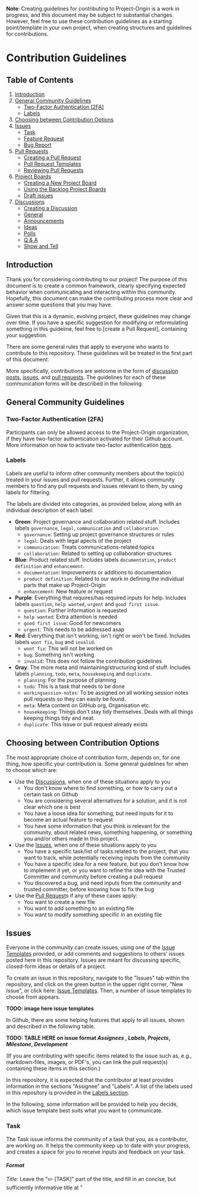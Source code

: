 **Note**: Creating guidelines for contributing to Project-Origin is a work in progress, and this document may be subject to substantial changes. However, feel free to use these contribution guidelines as a starting point/template in your own project, when creating structures and guidelines for contributions. 

# Contribution Guidelines

## Table of Contents

1. [Introduction](#introduction)
2. [General Community Guidelines](#general-community-guidelines)
    - [Two-Factor Authentication (2FA)](#two-factor-authentication-2fa)
    - [Labels](#labels) 
4. [Choosing between Contribution Options](#choosing-between-contribution-options)
5. [Issues](#issues)
    - [Task](#task)
    - [Feature Request](#feature-request)
    - [Bug Report](#bug-report)
6. [Pull Requests](#pull-requests)
    - [Creating a Pull Request](#creating-a-pull-request)
    - [Pull Request Templates](#pull-request-templates)
    - [Reviewing Pull Requests](#reviewing-pull-requests)
7. [Project Boards](#project-boards)
    - [Creating a New Project Board](#creating-a-new-project-board)
    - [Using the Backlog Project Boards](#using-the-backlog-project-boards)
    - [Draft issues](#draft-issues)
8. [Discussions](#discussions)
    - [Creating a Discussion](#creating-a-discussion)
    - [General](#general)
    - [Announcements](#announcements)
    - [Ideas](#ideas)
    - [Polls](#polls)
    - [Q & A](#q--a)
    - [Show and Tell](#show-and-tell)


## Introduction

Thank you for considering contributing to our project! 
The purpose of this document is to create a common framework, clearly specifying expected behavior when communicating and interacting within this community. 
Hopefully, this document can make the contributing process more clear and answer some questions that you may have.


Given that this is a dynamic, evolving project, these guidelines may change over time. 
If you have a specific suggestion for modifying or reformulating something in this guideline, feel free to [create a Pull Request], containing your suggestion. 

There are some general rules that apply to everyone who wants to contribute to this repository. 
These guidelines will be treated in the first part of this document. 

More specifically, contributions are welcome in the form of [discussion posts](#discussions), [issues](#issues), and [pull requests](#pull-requests). 
The guidelines for each of these communication forms will be described in the following. 


## General Community Guidelines

### Two-Factor Authentication (2FA)
Participants can only be allowed access to the Project-Origin organization, if they have two-factor authentication activated for their Github account. More information on how to activate two-factor authentication [here](https://docs.github.com/en/authentication/securing-your-account-with-two-factor-authentication-2fa/configuring-two-factor-authentication).

### Labels
Labels are useful to inform other community members about the topic(s) treated in your issues and pull requests. Further, it allows community members to find any pull requests and issues relevant to them, by using labels for filtering. 

The labels are divided into categories, as provided below, along with an individual description of each label:

- **Green**: Project governance and collaboration related stuff. Includes labels `governance`, `legal`, `communication` and `collaboration`.
  - `governance`: Setting up project governance structures or rules
  - `legal`: Deals with legal apects of the project
  - `communication`: Treats communications-related topics
  - `collaboration`: Related to setting up collaboration structures
- **Blue**: Product related stuff. Includes labels `documentation`, `product definition` and `enhancement`. 
  - `documentation`: Improvements or additions to documentation
  - `product definition`: Related to our work in defining the individual parts that make up Project-Origin
  - `enhancement`: New feature or request
- **Purple**: Everything that requires/has required inputs for help. Includes labels `question`, `help wanted`, `urgent` and `good first issue`.
  - `question`: Further information is requested
  - `help wanted`: Extra attention is needed
  - `good first issue`: Good for newcomers
  - `urgent`: This needs to be addressed asap 
- **Red**: Everything that isn't working, isn't right or won't be fixed. Includes labels `wont fix`, `bug` and `invalid`.
  - `wont fix`: This will not be worked on
  - `bug`: Something isn't working
  - `invalid`: This does not follow the contribution guidelines
- **Gray**: The more meta and maintaining/structuring kind of stuff. Includes labels `planning`, `todo`, `meta`, `housekeeping` and `duplicate`.
  - `planning`: For the purpose of planning
  - `todo`: This is a task that needs to be done 
  - `workingsession-notes`: To be assigned on all working session notes pull requests so they can easily be found.
  - `meta`: Meta content on GitHub org, Organisation etc.
  - `housekeeping`: Things don't stay tidy themselves. Deals with all things keeping things tidy and neat.
  - `duplicate`: This issue or pull request already exists




## Choosing between Contribution Options
The most appropriate choice of contribution form, depends on, for one thing, how specific your contribution is. Some general guidelines for when to choose which are:

- Use the [Discussions], when one of these situations apply to you
  - You don't know where to find something, or how to carry out a certain task on Github
  - You are considering several alternatives for a solution, and it is not clear which one is best
  - You have a loose idea for something, but need inputs for it to become an actual feature to request
  - You have some information that you think is relevant for the community, about related news, something happening, or something you and/or others made in this project.
- Use the [Issues], when one of these situations apply to you
  - You have a specific task/list of tasks related to the project, that you want to track, while potentially receiving inputs from the community
  - You have a specific idea for a new feature, but you don't know how to implement it yet, or you want to refine the idea with the Trusted Committer and community before creating a pull request
  - You discovered a bug, and need inputs from the community and trusted committer, before knowing how to fix the bug
- Use the [Pull Request]s if any of these cases apply:
  - You want to create a new file
  - You want to add something to an existing file
  - You want to modify something specific in an existing file



## Issues 
Everyone in the community can create issues, using one of the [Issue Templates] provided, or add comments and suggestions to others' issues posted here in this repository. 
Issues are meant for discussing specific, closed-form ideas or details of a project. 

To create an issue in this repository, navigate to the "Issues" tab within the repository, and click on the green button in the upper right corner, "New Issue", or click here: [Issue Templates]. 
Then, a number of issue templates to choose from appears. 

**TODO: image here issue templates**

In Github, there are some helping features that apply to all issues, shown and described in the following table.

**TODO: TABLE HERE on issue format _Assignees_ , _Labels_, _Projects_, _Milestone_, _Development_**

(If you are contributing with specific items related to the issue such as, e.g., markdown-files, images, or PDF's, you can link the pull request(s) containing these items in this section.)

In this repository, it is expected that the contributor at least provides information in the sections "Assignee" and "Labels". A list of the labels used in this repository is provided in the [Labels section](#labels).

In the following, some information will be provided to help you decide, which issue template best suits what you want to communicate. 


### Task 
The Task issue informs the community of a task that you, as a contributor, are working on. 
It helps the community keep up to date with your progress, and creates a space for you to receive inputs and feedback on your task. 

#### _Format_

_Title_:
Leave the "✏️ [TASK]" part of the title, and fill in an concise, but sufficiently informative title at "<title>" to describe the task.

_Start Date_: 
When did/will you start working on this task? Fill in this field with the Day/Month/Year. 

_Description_:
Briefly describe the task you are working on in this field. 

_Motivation_:
Describe why this task needs to be done. Which value does the task provide to the project or community? 

_Definition of Done_:
Describe what needs to happen before the task can be considered done. Some examples on what to provide here is:

- Do you need specific inputs from someone/the community? 
- Does a certain number of steps need to be completed? 
- Are changes to certain access rights necessary? 

_Additional Information_:
Add something here, if you have some background information you want people to know, or if there are related issues or pull requests related to the task. 

  

### Feature Request
The Feature Request issue is used for specific ideas and improvement suggestions. 
Everyone from the community can provide inputs to the feature request.
In the spirit of Open Source and InnerSource the focus lies on you as a contributor in doing (most of) the work that you have requested yourself with the supervision and some guidance of the [Trusted Committer]s once there is enough agreement on the feature.

#### _Format_ 

_Title_: 
Leave the "💡 [REQUEST]" part of the title, and fill in a concise, but sufficiently informative title at "<title>" that describes the feature you want to implement. 

_Start Date_: 
When did/will you start working on this feature request? Fill in this field with the Day/Month/Year. 

_Implementation PR_: 
If you have started implementing something on Github, add the relevant pull request here.

_Reference issues_: 
If other issues in the repository are related to your feature request, you should link it here. 

_Summary_: 
Provide a brief explanation of what the feature you want to implement is about.

_Basic Example_: 
Fill in an example of a situation, where your feature will be useful.

_Drawbacks_: 
Fill in any negative impacts caused by your feature in this field. 

_Unresolved Questions_: 
If there are some elements related to your feature that are still unclear, you should describe those elements here. Additionally, you should add the label `help wanted` to your issue to let the community know that something needs inputs and/or processing. 



### Bug Report
A bug report is used to inform the community of an error or problem encountered in the project. It allows the community to discuss the problem, and find potential solutions. It is customary to directly offer your fix for the problem as a pull request for review to facilitate and speed up the solution of the problem. Even if not perfect, this can also advance the discussion by discussing it more specifically.

#### _Format_ 

_Title_: 
Leave the "🐞 [BUG]" part of the title, and fill in a concise line describing the bug at "<title>".

_To Reproduce_:
Write down a step-by-step walkthrough of how you found/encountered the error, including a description of the error, in the last step.

_Expected Behavior_:
Describe what you expected to happen instead of the error you encountered.

_Screenshots_: 
If applicable, you can add screenshots of the error encountered here. 

_Desktop_: 
In this field, you should write down your computers operating system (e.g., iOS, Windows), the browser you used (e.g., Safari, Edge) and the version of your operating system and browser. If the bug does not involve access through a browser, you can state "not applicable" if there is none.

_Additional Context_:
Of there is any additional, relevant information about the bug you encountered, you can add it here. 
 

## Pull Requests
Everyone in the community can [create a Pull Request], or add reviews, comments, and suggestions to existing [Pull Request]s. 

### Creating a Pull Request
If you want to create a new file, or make changes to an existing file, you must create a pull request by either:

1. Navigating to a relevant location for your new file, and click on "Add file" and then "Create new file" in the drop-down menu. Give the file a title (remember to add ".md" if you want to create a Markdown file), and fill in the file with your content. 

**TODO: Add image create new file**

2. Navigating to the [Pull Request Templates] and find a relevant template for your pull request. This is relevant if you want to create 1. a Request for Comments ([RFC]), or 2. a [Meeting Minutes].

  i. Click on the pull request template you want to use
  ii. Click on the "Copy raw contents" symbol (The two overlapping squares)
  iii. Navigate to a relevant location for your file, click on "Add file" and then "Create new file" in the drop-down menu. 
  iv. Left-click in the new file and choose "paste" in the drop-down menu, or press ctrl+V to paste the template. 
  v. Fill in the template with your content 
 
3. Navigating to the location of the file you want to modify, click on the file, and then click on the "✏️" in the upper right corner of the file. 

**TODO: Add image**

#### Commit Message
The commit message must be filled with the following information: 

_Description of the change(s) made_ 
Briefly describe the changes you have made, whether it is a new file proposed, or additions/changes to an existing document. Try to capture the changes in a few short, concise sentences that are easy to grasp, but still describes the changes in a sufficiently specific way. 

_Reason for suggested change(s)_
Describe the problem that the changes mitigate, or the goal that the change helps achieve. 

_How did you implement the change(s)?_
If applicable, provide some information about your methods for creating the new file or changes. 

_Additional information_
Provide any other related and/or relevant information here. This could be some background information, or a related issue, pull request or discussion.

#### Commit Settings
You must always create a new branch for your pull request. 
Hence, when submitting it, select the setting "Create a new branch for this commit and start a pull request". When you create a separate branch, you isolate your work without affecting other branches in the repository.

Potentially edit the branch name, to help the rest of the community easily understand what the branch contains.

#### Best Practices
There are a number of best practices, which will help ensure that the path towards merging your contribution runs smoothly: 

-	Try to use very small and short pull requests that describe the change in an easy-to-grasp way, to increase the chance of quick merging times.
-	Unrelated people will try to understand what your pull request changes. Thus, providing meaningful and brief commit messages allows for meaningful, reasonably quick reviews
- It is expected that the contributor at least provides information in the sections "Assignee" and "Labels". A list of the labels used in this repository is provided [here](#labels)
- If you want someone specific to review your pull request, you can add them in the "Reviewers" section

### Pull Request Templates
This repository has a number of [Pull Request Templates] for documents with certain, often-used structures, to make it easier for participants to create these files. The templates will be described individually below. 

#### Request for Comments (RFC)
Requests for Comments (RFCs) can be submitted to this repository, to make bigger, more extensive change proposals. 
The RFC must contain the following information:

_Title_:
Leave the "📬 [RFC]000" part of the title, and fill in a title at "<title>" that encompasses the suggestion provided in the RFC. The number "000" illustrates the status of the RFC, and means that it has the status "draft". The RFC will change status over time, as it is treated by the community and the [Trusted Committer of this repository]. The RFC can be assigned one of the following statuses:

**TODO: Create table statusses and descriptions of how to reach it**

_Summary_: 
Summarize in 1-2 sentences problem adressed, and the suggested solution.

_Context_:
This field should be filled in with some background information answering:

- Where does the problem exist?
- What are the pre-conditions?

_Problem_: 
Fill in this field with challenges and/or issues that the suggested change addresses. This section should adress:

- What makes the problem difficult?
- What are the trade-offs?

_Rationale_:
This field should contain information that explains _why_ this is the right solution. Optionally, fill in some information about alternative solutions, and why they were discarded. 

_Implications_: 
Describe which implications the proposal will have on Project-Origin, if your proposal is accepted. 

_Additional Information_: 
Add any relevant, additional information in this field. It could be, e.g., examples of known instances of you proposed solution in other business/contexts, or any co-authors of the proposal besides yourself. 

#### Meeting Minutes 
The meeting minutes template is used, when a working group in a Project-Origin project carries out meetings, to make sure that important points from the meeting are recorded and shared with the rest of the community. The meeting minutes contain the following fields: 

_Title_: 
The defalt title is "Project-Origin Working Group Meeting DD, MM, YYYY", which should be modified to contain the meeting date. 

_Roles_: 
To ensure that the meeting runs smoothly, three meeting participants will be assigned with a role beforehand:
- Scheduler
  - The scheduler is responsible for creating the meeting minutes document, prepare an agenda, and send a calendar invite to the rest of the meeting attendees.
- Facilitator
  - The facilitator conducts the meeting and makes sure that all of the agenda items are finished within the allotted time.
- Scribe
  - The scribe writes down key points during the meeting by adding them to the meeting minutes pull request, that the scheduler created. 
  
More information about the three roles is provided [here](https://github.com/project-origin/origin-collaboration/blob/main/docs/guidelines/meeting_roles.md). 

_Agenda_: 
This part of the document must be filled in with agenda points to go through in the meeting. Some suggested agenda points are added to the template, but can be modified as the scheduler sees fit. 

_Notes_: 
This section is for the scribe to fill in with the points: 
- Attendees
  - Should be filled in with names and Github usernames of the meeting's participants.
- Key points
  - Records main elements discussed in the meeting, and the outcome of the discussions. 
- Assignments 
  - If meeting participants agree on some assignments to do, they can be recorded here.
- Next meeting's roles
  - If the meeting is part of a recurring series of meetings, the participants can agree on someone to fill in the three roles for the next meeting. 


### Reviewing Pull Requests
If you want to review someone else's pull request, you can review changes and Rleave individual comments or make change suggestions in the file(s) contained in the pull request, by:

- Navigating to the pull request you want to review, from the list of open [Pull Request]s
- In the pull request, click on the tab "Files changed"
 TODO: Image here
- Hover over the line of code where you'd like to add a comment, or suggest a change and click the blue comment icon that appears. 
  
  TODO: Image here
 
- To add a comment or suggestion for multiple lines, click and drag to select the range of lines, then click the blue comment icon.
  - If you want to make a suggestion, you must click the square with a "+-" sign inside, in the top right corner of the comment box that appears. 
  TODO: add image
- When you are done adding your comment or suggestion, you can either choose "Add Single Comment", if you only have one thing to add, or "Start a Review" if you want to add several comments and/or suggestions.
  


## Project Boards
Everyone in the community can create and participate in using the Project boards in the _origin-collaboration_ repository, found under the [Projects] tab. 
The Project boards are used to give an overview of planned, ongoing or blocked tasks, and to enable easy navigation to and interaction in all of those issues wihtout the need to search for them one-by-one in the full list of [Issues]. 
    
Currently active, open Project boards are: 


- **[Project-Origin Backlog]**: This is an internal backlog for all the "non-software" kind of work in Project Origin. This Project board is relevant to **everyone** participating in the Project-Origin partnership. 
- **[Collaboration Platform Backlog]**: This is a backlog specifically for setting up base documentation and decision structures here on Github. This Project board is relevant to anyone contributing in setting up these structures.
- **[First Workshop in Aarhus 8.11.2022]**: This Project board provides an overview of all the stickie notes produced at the first workshop.

The guidelines for creating and using Project boards are provided in the following.

### Creating a New Project Board
An extensive guide on how to create a new Project board is provided in the [Projects Guide]. When creating a new Project board, consider the following guidelines for this repository:
  
- Give the Project board an informative title and preferably description as well, to make it easier for the community members to understand what the board contains, and whether or not it is relevant to them
- Create board views sorted in ways that are easy to understand, to allow other community members to potentially interact with the board as well. You are welcome to draw inspiration from the existing project boards.
- If you want to create a Project board to keep an overview of your own tasks, you must change its access settings to private. You can change access settings by clicking on the three dots in the upper right corner, and click on "Settings" and then "Manage Access". 

If the project board does not comply with the Contribution Guidelines provided here, the Trusted Committer can request changes from the creator of the Project board, and ultimately delete the board, in a lack of response or compliance. 

  
### Using the Backlog Project Boards
The collaborative Project boards are set up with a specific layout intended to make it easier to interact in i-t. 
  
#### Board View
The boards has a backlog/Scrum-board style view, with status columns. The boards additionally has a _"By Priority"_ list-view, sorting issues according to a `priority` attribute, that must be specified manually for each issue. Participants of this repository can use views as they like, or alternatively create new views in the boards if they want to, by clicking "+ New View" in the upper right corner of the view tabs. 
  
TODO: Insert image here

**Note**: 
- Issues can only be sorted according to certain attributes specified by the creator of the Project board, who, including the [Trusted Committer]s, are the only ones with the access to change/add to these attributes. If you want to add a new attribute, you should post your suggestion in [Discussions]. 
- Remember to save your new view, by clicking the small arrow with the blue dot, and click "Save changes". 
  
#### Card Columns
There are four columns in the Backlog project boards:

- **Backlog**: Issues that are planned and defined, but work on the issue is not yet initiated.
- **In Progress**: The issue or pull request is currently being worked on, and sees some sort of progress.
- **Waiting/Blocked**: The issue or pull request waits for external inputs, review or something else to be finished/clarified, before work can continue.
- **Done**: The work on the issue is done. 
  - At the [Weekly Synchronous Sesssions] the "Done" column is emptied. 

### Draft issues 
In the Project boards, it is possible to use the "draft issue" feature, by clicking on the "+ New Item" in the bottom of a column.

TODO: Insert image here. 
  
The draft issues should only be used with the purpose of informing the community of certain work that needs to be done, or link to relevant background information, but that is not further defined, and that you haven't started working on yet. It is highly encouraged to use the discussions forum instead, for ideas that need to be refined, or creating an actual issue for well-defined tasks, to allow for interaction in the issue, which is otherwise not possible in the "draft" mode.  

 

## Discussions
[Discussions] are intended for open-form ideas or topics, and creates a space for the community to interact and communicate more broadly than is possible in the more closed-form issues and pull requests. 

If a discussion turns into a well-defined feature or task and/or sees a large connect from the community, participants of the community can create issues and pull requests. If a specific discussion has been especially valuable for the arguments exchanged or the options discarded etc. or a specific good formulation is present feel free to link to said comment or discussion in the pull request/issue. Such written discussion artifacts are considered passive documentation and reduce writing burden and can reduce disconnection from the past leading to history repeating. The guidelines for using the [Discussions] tab will be provided in the following. 


### Creating a discussion
Before creating a new discussion, make sure to check if there already exists a post on your topic. To create a discussion, navigate to this repository's [Discussions] and click on the green button "New Discussion". In the "Select Category" drop-down menu, click on the most appropriate category for your discussion. The purpose and guidelines for each discussion channel will be provided in the following.
  
### General
The "General" channel is a forum for open, informal discussion in the community. As long as your post complies with our [Code of Conduct](linkhere), you are free to post whatever you would like to discuss with the rest of the community in this channel. 

### Announcements
The "Announcement" channel can be used to announce decisions made in Project-Origin, or major features that you are working on, that will affect a larger part of the community. If you rather want to highlight something that you and/or someone else have made, you can post it in the [Show and Tell](#show-and-tell) channel instead. 
 
### Ideas
If you have an idea for something, but you don’t know exactly if or how to implement it, you can post your idea in the "Ideas" discussion channel. This discussion channel gives the community a place to discuss loose, open ideas, and potentially develop an idea until it becomes a well-defined feature request. If an idea evolves to a feature request, an issue can be created for this.

If you create a post, make sure to provide a self-explanatory, concise title, and describe the idea in an easy-to-understand way, providing at least
1. A description of the idea
2. The motivation behind the idea - What can be gained with your idea in Project-Origin? 
3. Which parts of the idea you want to process in collaboration with the community, for the idea to become a feature request.

### Polls
Polls will be posted in this discussion forum. You can create polls to evaluate the community's interest in your ideas, or discover the direction that gets the most connect from the community, for something you want to add. Anyone with read access to this repository can create polls, vote in polls, and view the poll's results. 

#### Guidelines for polls 
If you are creating a poll, be aware of the following guidelines: 

- Polls require a question and at least two options. 
- You can add a maximum of eight options. 
- You must specify a **default option**, which will be applied if no votes are received.
- You must add an answering deadline, to let the community know when the poll will be closed. 
  - The deadline must be at least 10 working days, excluding rare exceptions. See the [Decision-Making Policy] for more information. 
  - The decision-making in polls follows a lazy consensus approach, inspired by the [Apache definition](https://community.apache.org/committers/lazyConsensus.html) of the concept. A poll can have a status of proposed, open or closed. When a poll is closed, the outcome of the vote indicated in the poll can be considered as decided on. 
- Editing a poll will reset any votes that have already been made. 
  

If you are voting on a poll, note that you cannot change your vote, after submitting it. If you need some clarification before providing your answer, provide your clarification request as a comment in the discussion thread of the poll. 

### Q & A
The "Q & A" channel creates a space for the community to ask each other questions, and support each other on specific problems. 
  
As the discussion author, you can mark a comment as "the answer" to your question. In the upper-right corner of the comment you want to mark as the answer, click on the check-mark in the upper right corner of the comment. 
  
When you mark a question as an answer, GitHub will highlight the comment and replies to the comment to help visitors quickly find the answer, when navigating to your discussion post. (Note that you can't mark a threaded comment in response to a comment as the answer to a discussion. You also can't mark a minimized comment as the answer to a discussion). 

### Show and Tell
The "Show and Tell" channel is a place to highlight and praise contributions that you, or someone else have made. Make sure to mention any contributors of the feature that you want to highlight in your discussion post. 

<!-- Anchorlink style -->
[Pull Request]: https://github.com/project-origin/origin-collaboration/pulls 
[Discussions]: https://github.com/project-origin/origin-collaboration/discussions
[Issues]: https://github.com/project-origin/origin-collaboration/issues
[Issue Templates]: https://github.com/project-origin/origin-collaboration/issues/new/choose
[Projects]: https://github.com/project-origin/origin-collaboration/projects?query=is%3Aopen
[Trusted Committer]: https://github.com/project-origin/origin-collaboration/blob/main/docs/introductory/innersource-short-role-descriptions.md#the-trusted-committer
[Pull Request Templates]: https://github.com/project-origin/origin-collaboration/tree/main/pull_request_templates
[RFC]: https://github.com/project-origin/origin-collaboration/blob/main/docs/additional_reading/rfc.md
[Meeting Minutes]: https://github.com/project-origin/origin-collaboration/tree/main/meeting_minutes
[Trusted Committer of this repository]: https://github.com/project-origin/origin-collaboration
[Projects Guide]: https://github.com/project-origin/origin-collaboration/blob/main/docs/github_guides/projects.md
[Decision-Making Policy]: https://github.com/project-origin/origin-collaboration/blob/main/docs/guidelines/decision_making_policy.md
[Project-Origin Backlog]: https://github.com/orgs/project-origin/projects/6
[Collaboration Platform Backlog]: https://github.com/orgs/project-origin/projects/2/views/1
[First Workshop in Aarhus 8.11.2022]: https://github.com/orgs/project-origin/projects/5/views/1 
[Weekly Synchronous Sesssions]: https://github.com/project-origin/origin-collaboration#weekly-synchronous-sessions
